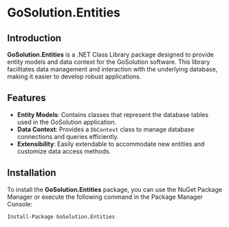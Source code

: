 # GoSolution.Entities

## Introduction

**GoSolution.Entities** is a .NET Class Library package designed to provide entity models and data context for the GoSolution software. This library facilitates data management and interaction with the underlying database, making it easier to develop robust applications.

## Features

- **Entity Models**: Contains classes that represent the database tables used in the GoSolution application.
- **Data Context**: Provides a `DbContext` class to manage database connections and queries efficiently.
- **Extensibility**: Easily extendable to accommodate new entities and customize data access methods.

## Installation

To install the **GoSolution.Entities** package, you can use the NuGet Package Manager or execute the following command in the Package Manager Console:

```bash
Install-Package GoSolution.Entities
